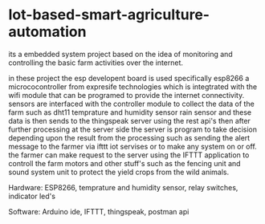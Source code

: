 # Iot-based-smart-agriculture-automation
its a embedded system project based on the idea of monitoring and controlling the basic farm activities over the internet. 

in these project the esp developent board is used specifically esp8266 a micrococontroller from expresife technologies which is integtrated with the wifi module that can be programed to provide the internet connectivity. sensors are interfaced with the controller module to collect the data of the farm  such as  dht11 temprature and humidity sensor rain sensor and these data is then sends to the thingspeak server using the rest api's then after further processing at the server side the server is program to take decision depending upon the result from the processing such as sending the alert message to the farmer via ifttt iot servises or to make any system on or off.
the farmer can make request to the server using the IFTTT application to controll the farm motors and other stuff's such as the fencing unit and sound system unit to protect the yield crops from the wild animals.

Hardware: ESP8266, temprature and humidity sensor, relay switches, indicator led's

Software: Arduino ide, IFTTT, thingspeak, postman api

